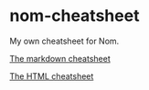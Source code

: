 # nom-cheatsheet

My own cheatsheet for Nom.

[The markdown cheatsheet](dist/nom-cheatsheet.md)

[The HTML cheatsheet](dist/nom-cheatsheet.html)
